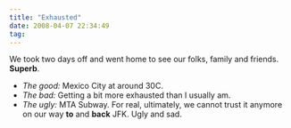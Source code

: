 ```yaml
---
title: "Exhausted"
date: 2008-04-07 22:34:49
tag: 
---
```

<p>We took two days off and went home to see our folks, family and friends. <b>Superb</b>.</p>
<ul>
<li>
<i>The good:</i> Mexico City at around 30C.</li>
<li>
<i>The bad:</i> Getting a bit more exhausted than I usually am.  </li>
<li>
<i>The ugly:</i> MTA Subway. For real, ultimately, we cannot trust it anymore on our way <b>to</b> and <b>back</b> JFK. Ugly and sad. </li>
</ul>
